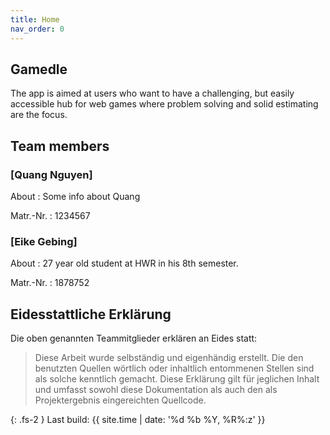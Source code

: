 ```yaml
---
title: Home
nav_order: 0
---
```



## Gamedle

The app is aimed at users who want to have a challenging, but easily accessible hub
for web games where problem solving and solid estimating are the focus.

## Team members

### [Quang Nguyen]

About
: Some info about Quang

Matr.-Nr.
: 1234567

### [Eike Gebing]

About
: 27 year old student at HWR in his 8th semester.

Matr.-Nr.
: 1878752

## Eidesstattliche Erklärung

Die oben genannten Teammitglieder erklären an Eides statt:

> Diese Arbeit wurde selbständig und eigenhändig erstellt. Die den benutzten Quellen wörtlich oder inhaltlich entommenen Stellen sind als solche kenntlich gemacht. Diese Erklärung gilt für jeglichen Inhalt und umfasst sowohl diese Dokumentation als auch den als Projektergebnis eingereichten Quellcode.

{: .fs-2 }
Last build: {{ site.time | date: '%d %b %Y, %R%:z' }}